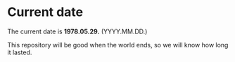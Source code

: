 # Current date

The current date is **1978.05.29.** (YYYY.MM.DD.)

This repository will be good when the world ends, so we will know how long it lasted.